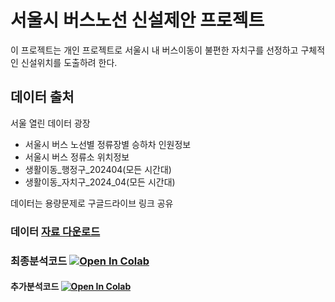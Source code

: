 # 서울시 버스노선 신설제안 프로젝트
이 프로젝트는 개인 프로젝트로 서울시 내 버스이동이 불편한 자치구를 선정하고 구체적인 신설위치를 도출하려 한다.

## 데이터 출처
서울 열린 데이터 광장
- 서울시 버스 노선별 정류장별 승하차 인원정보
- 서울시 버스 정류소 위치정보
- 생활이동_행정구_202404(모든 시간대)
- 생활이동_자치구_2024_04(모든 시간대)

데이터는 용량문제로 구글드라이브 링크 공유
### 데이터 [자료 다운로드](https://drive.google.com/drive/folders/1ZkKgDnbFJYfaoapovHlpJPtyWvzVIUst?usp=drive_link)

### 최종분석코드 [![Open In Colab](https://colab.research.google.com/assets/colab-badge.svg)](https://colab.research.google.com/drive/1_9hQyyZVm5TvQEV9rZqUWtnwkDlL_RUl?usp=sharing)

#### 추가분석코드 [![Open In Colab](https://colab.research.google.com/assets/colab-badge.svg)](https://colab.research.google.com/drive/1SSeE_o3cafJEPtreyExtrsEtnHoJa4dw?usp=sharing)
